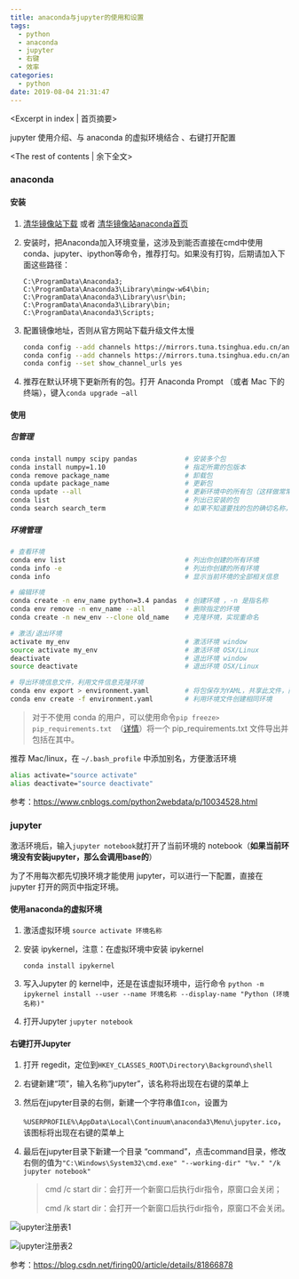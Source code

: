 ```yaml
---
title: anaconda与jupyter的使用和设置
tags:
  - python
  - anaconda
  - jupyter
  - 右键
  - 效率
categories:
  - python
date: 2019-08-04 21:31:47
---
```

<Excerpt in index | 首页摘要> 

jupyter 使用介绍、与 anaconda 的虚拟环境结合 、右键打开配置

<!-- more -->
<The rest of contents | 余下全文>



### anaconda 

#### 安装

1. [清华镜像站下载](https://mirrors.tuna.tsinghua.edu.cn/anaconda/archive/?C=M&O=D)   或者 [清华镜像站anaconda首页](https://mirrors.tuna.tsinghua.edu.cn/help/anaconda/)

2. 安装时，把Anaconda加入环境变量，这涉及到能否直接在cmd中使用conda、jupyter、ipython等命令，推荐打勾。如果没有打钩，后期请加入下面这些路径：

    ```
    C:\ProgramData\Anaconda3;
    C:\ProgramData\Anaconda3\Library\mingw-w64\bin;
    C:\ProgramData\Anaconda3\Library\usr\bin;
    C:\ProgramData\Anaconda3\Library\bin;
    C:\ProgramData\Anaconda3\Scripts;
    ```

3. 配置镜像地址，否则从官方网站下载升级文件太慢

    ```bash
    conda config --add channels https://mirrors.tuna.tsinghua.edu.cn/anaconda/pkgs/free/
    conda config --add channels https://mirrors.tuna.tsinghua.edu.cn/anaconda/pkgs/main/
    conda config --set show_channel_urls yes
    ```

4. 推荐在默认环境下更新所有的包。打开 Anaconda Prompt （或者 Mac 下的终端），键入`conda upgrade —all`

#### 使用

##### 包管理

```bash
conda install numpy scipy pandas            # 安装多个包
conda install numpy=1.10                    # 指定所需的包版本
conda remove package_name                   # 卸载包
conda update package_name                   # 更新包
conda update --all                          # 更新环境中的所有包（这样做常常很有用）
conda list                                  # 列出已安装的包
conda search search_term                    # 如果不知道要找的包的确切名称，可以尝试进行搜索 
```

#####  环境管理

```bash
# 查看环境
conda env list                              # 列出你创建的所有环境
conda info -e                               # 列出你创建的所有环境
conda info                                  # 显示当前环境的全部相关信息

# 编辑环境
conda create -n env_name python=3.4 pandas  # 创建环境 ，-n 是指名称
conda env remove -n env_name --all          # 删除指定的环境
conda create -n new_env --clone old_name    # 克隆环境，实现重命名

# 激活/退出环境
activate my_env                             # 激活环境 window
source activate my_env                      # 激活环境 OSX/Linux
deactivate                                  # 退出环境 window
source deactivate                           # 退出环境 OSX/Linux

# 导出环境信息文件，利用文件信息克隆环境
conda env export > environment.yaml         # 将包保存为YAML，共享此文件，而且其他人能够用于创建和你项目相同的环境
conda env create -f environment.yaml        # 利用环境文件创建相同环境
```

>   对于不使用 conda 的用户，可以使用命令`pip freeze> pip_requirements.txt `（[详情](https://pip.pypa.io/en/stable/reference/pip_freeze/)）将一个 pip_requirements.txt 文件导出并包括在其中。

推荐 Mac/linux，在 `~/.bash_profile` 中添加别名，方便激活环境

```bash
alias activate="source activate"
alias deactivate="source deactivate"
```


参考：https://www.cnblogs.com/python2webdata/p/10034528.html



### jupyter

激活环境后，输入`jupyter notebook`就打开了当前环境的 notebook（**如果当前环境没有安装jupyter，那么会调用base的**）

为了不用每次都先切换环境才能使用 jupyter，可以进行一下配置，直接在 jupyter 打开的网页中指定环境。

#### 使用anaconda的虚拟环境

1. 激活虚拟环境 `source activate 环境名称`

2. 安装 ipykernel，注意：在虚拟环境中安装 ipykernel

    `conda install ipykernel`

3. 写入Jupyter 的 kernel中，还是在该虚拟环境中，运行命令 `python -m ipykernel install --user --name 环境名称 --display-name "Python (环境名称)"`

4. 打开Jupyter `jupyter notebook`



#### 右键打开Jupyter

1. 打开 regedit，定位到`HKEY_CLASSES_ROOT\Directory\Background\shell`

2. 右键新建“项”，输入名称“jupyter”，该名称将出现在右键的菜单上

3. 然后在jupyter目录的右侧，新建一个字符串值`Icon`，设置为

    `%USERPROFILE%\AppData\Local\Continuum\anaconda3\Menu\jupyter.ico`，该图标将出现在右键的菜单上

4. 最后在jupyter目录下新建一个目录 “command”，点击command目录，修改右侧的值为`"C:\Windows\System32\cmd.exe" "--working-dir" "%v." "/k jupyter notebook"`

    > cmd /c start dir：会打开一个新窗口后执行dir指令，原窗口会关闭；
    >
    > cmd /k start dir：会打开一个新窗口后执行dir指令，原窗口不会关闭。

![jupyter注册表1](./jupyter注册表1.png)

![jupyter注册表2](./jupyter注册表2.png)

参考：https://blog.csdn.net/firing00/article/details/81866878
